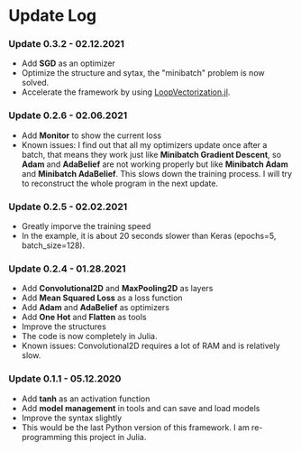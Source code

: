 # Update Log

### Update 0.3.2 - 02.12.2021
- Add **SGD** as an optimizer
- Optimize the structure and sytax, the "minibatch" problem is now solved. 
- Accelerate the framework by using [LoopVectorization.jl](https://github.com/chriselrod/LoopVectorization.jl).

### Update 0.2.6 - 02.06.2021
- Add **Monitor** to show the current loss
- Known issues: I find out that all my optimizers update once after a batch, that means they work just like **Minibatch Gradient Descent**, so **Adam** and **AdaBelief** are not working properly but like **Minibatch Adam** and **Minibatch AdaBelief**. This slows down the training process. I will try to reconstruct the whole program in the next update. 

### Update 0.2.5 - 02.02.2021
- Greatly imporve the training speed
- In the example, it is about 20 seconds slower than Keras (epochs=5, batch_size=128). 

### Update 0.2.4 - 01.28.2021
- Add **Convolutional2D** and **MaxPooling2D** as layers
- Add **Mean Squared Loss** as a loss function
- Add **Adam** and **AdaBelief** as optimizers
- Add **One Hot** and **Flatten** as tools
- Improve the structures
- The code is now completely in Julia. 
- Known issues: Convolutional2D requires a lot of RAM and is relatively slow. 

### Update 0.1.1 - 05.12.2020
- Add **tanh** as an activation function
- Add **model management** in tools and can save and load models
- Improve the syntax slightly
- This would be the last Python version of this framework. I am re-programming this project in Julia. 
